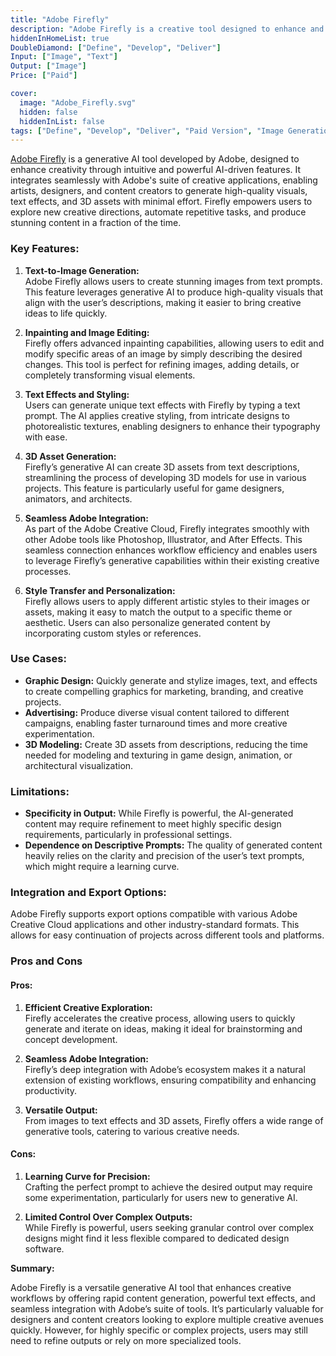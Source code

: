 ```yaml
---
title: "Adobe Firefly"
description: "Adobe Firefly is a creative tool designed to enhance and streamline the process of image generation and photo editing through AI-driven features."
hiddenInHomeList: true
DoubleDiamond: ["Define", "Develop", "Deliver"]
Input: ["Image", "Text"]
Output: ["Image"]
Price: ["Paid"]

cover:
  image: "Adobe_Firefly.svg"
  hidden: false
  hiddenInList: false
tags: ["Define", "Develop", "Deliver", "Paid Version", "Image Generation", "Photo Editing"]
---
```



[Adobe Firefly](https://www.adobe.com/sensei/generative-ai/firefly.html) is a generative AI tool developed by Adobe, designed to enhance creativity through intuitive and powerful AI-driven features. It integrates seamlessly with Adobe's suite of creative applications, enabling artists, designers, and content creators to generate high-quality visuals, text effects, and 3D assets with minimal effort. Firefly empowers users to explore new creative directions, automate repetitive tasks, and produce stunning content in a fraction of the time.

### Key Features:

1. **Text-to-Image Generation:**  
   Adobe Firefly allows users to create stunning images from text prompts. This feature leverages generative AI to produce high-quality visuals that align with the user’s descriptions, making it easier to bring creative ideas to life quickly.

2. **Inpainting and Image Editing:**  
   Firefly offers advanced inpainting capabilities, allowing users to edit and modify specific areas of an image by simply describing the desired changes. This tool is perfect for refining images, adding details, or completely transforming visual elements.

3. **Text Effects and Styling:**  
   Users can generate unique text effects with Firefly by typing a text prompt. The AI applies creative styling, from intricate designs to photorealistic textures, enabling designers to enhance their typography with ease.

4. **3D Asset Generation:**  
   Firefly’s generative AI can create 3D assets from text descriptions, streamlining the process of developing 3D models for use in various projects. This feature is particularly useful for game designers, animators, and architects.

5. **Seamless Adobe Integration:**  
   As part of the Adobe Creative Cloud, Firefly integrates smoothly with other Adobe tools like Photoshop, Illustrator, and After Effects. This seamless connection enhances workflow efficiency and enables users to leverage Firefly’s generative capabilities within their existing creative processes.

6. **Style Transfer and Personalization:**  
   Firefly allows users to apply different artistic styles to their images or assets, making it easy to match the output to a specific theme or aesthetic. Users can also personalize generated content by incorporating custom styles or references.

### Use Cases:

- **Graphic Design:** Quickly generate and stylize images, text, and effects to create compelling graphics for marketing, branding, and creative projects.
- **Advertising:** Produce diverse visual content tailored to different campaigns, enabling faster turnaround times and more creative experimentation.
- **3D Modeling:** Create 3D assets from descriptions, reducing the time needed for modeling and texturing in game design, animation, or architectural visualization.

### Limitations:

- **Specificity in Output:** While Firefly is powerful, the AI-generated content may require refinement to meet highly specific design requirements, particularly in professional settings.
- **Dependence on Descriptive Prompts:** The quality of generated content heavily relies on the clarity and precision of the user’s text prompts, which might require a learning curve.

### Integration and Export Options:

Adobe Firefly supports export options compatible with various Adobe Creative Cloud applications and other industry-standard formats. This allows for easy continuation of projects across different tools and platforms.

### Pros and Cons

#### Pros:

1. **Efficient Creative Exploration:**  
   Firefly accelerates the creative process, allowing users to quickly generate and iterate on ideas, making it ideal for brainstorming and concept development.

2. **Seamless Adobe Integration:**  
   Firefly’s deep integration with Adobe’s ecosystem makes it a natural extension of existing workflows, ensuring compatibility and enhancing productivity.

3. **Versatile Output:**  
   From images to text effects and 3D assets, Firefly offers a wide range of generative tools, catering to various creative needs.

#### Cons:

1. **Learning Curve for Precision:**  
   Crafting the perfect prompt to achieve the desired output may require some experimentation, particularly for users new to generative AI.

2. **Limited Control Over Complex Outputs:**  
   While Firefly is powerful, users seeking granular control over complex designs might find it less flexible compared to dedicated design software.

**Summary:**

Adobe Firefly is a versatile generative AI tool that enhances creative workflows by offering rapid content generation, powerful text effects, and seamless integration with Adobe’s suite of tools. It’s particularly valuable for designers and content creators looking to explore multiple creative avenues quickly. However, for highly specific or complex projects, users may still need to refine outputs or rely on more specialized tools.
